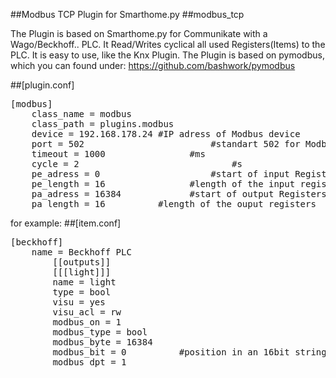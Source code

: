 ##Modbus TCP Plugin for Smarthome.py 
##modbus_tcp

The Plugin is based on Smarthome.py for Communikate with a Wago/Beckhoff.. PLC.
It Read/Writes cyclical all used Registers(Items) to the PLC.
It is easy to use, like the Knx Plugin.
The Plugin is based on pymodbus, which you can found under:
https://github.com/bashwork/pymodbus

##[plugin.conf]
<pre>
[modbus]
	class_name = modbus
	class_path = plugins.modbus
	device = 192.168.178.24	#IP adress of Modbus device
	port = 502 						  #standart 502 for Modbus
	timeout = 1000 				  #ms
	cycle = 2							  #s
	pe_adress = 0					  #start of input Registers
	pe_length = 16 				  #length of the input registers
	pa_adress = 16384			  #start of output Registers
	pa_length = 16	        #length of the ouput registers
</pre>


for example:
##[item.conf]
<pre>
[beckhoff]
	name = Beckhoff PLC
    	[[outputs]]
		[[[light]]]
		name = light
		type = bool
		visu = yes
		visu_acl = rw
		modbus_on = 1
		modbus_type = bool
		modbus_byte = 16384
		modbus_bit = 0          #position in an 16bit string 16<-0
		modbus_dpt = 1
</pre>

